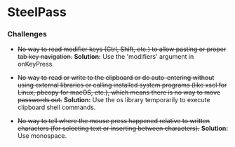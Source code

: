 # SteelPass

### Challenges
- ~~No way to read modifier keys (Ctrl, Shift, etc.) to allow pasting or proper tab key navigation.~~
**Solution:** Use the 'modifiers' argument in onKeyPress.

- ~~No way to read or write to the clipboard or do auto-entering without using external libraries or calling installed system programs (like xsel for Linux, pbcopy for macOS, etc.), which means there is no way to move passwords out.~~
**Solution:** Use the os library temporarily to execute clipboard shell commands.

- ~~No way to tell where the mouse press happened relative to written characters (for selecting text or inserting between characters).~~
**Solution:** Use monospace.
